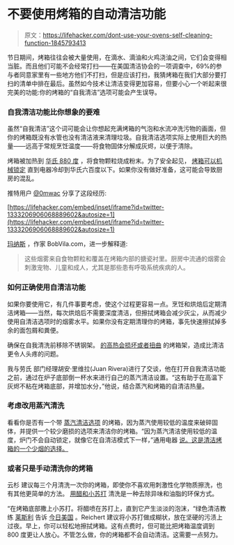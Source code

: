 # 不要使用烤箱的自动清洁功能

> 原文：<https://lifehacker.com/dont-use-your-ovens-self-cleaning-function-1845793413>

节日期间，烤箱往往会被大量使用，在滴水、滴油和火鸡浇油之间，它们会变得相当脏。而且他们可能不会经常打扫——在美国清洁协会的一项调查中，69%的参与者同意家里有一些地方他们不打扫，但是应该打扫，我猜烤箱在我们大部分要打扫的清单中排在最后。虽然如今技术让清洁变得更加容易，但要小心一个听起来很完美的功能:你的烤箱的“自我清洁”选项可能会产生误导。



### 自我清洁功能比你想象的要难

虽然“自我清洁”这个词可能会让你想起充满烤箱的气泡和水流冲洗污物的画面，但你的烤箱既没有水管也没有清洁液来清理垃圾。自我清洁选项实际上使用巨大的热量——远高于常规烹饪温度——将食物固体分解成灰烬，以便于清除。

烤箱被加热到 [华氏 880 度](https://www.geappliances.com/ge/range-stove/range-cleaning-options.htm) ，将食物颗粒烧成粉末。为了安全起见， [烤箱可以机械锁定](https://recipes.howstuffworks.com/tools-and-techniques/question559.htm#:~:text=A%20self%2Dcleaning%20oven%20is,locked%20to%20prevent%20burn%20injuries.) 直到电器冷却到华氏六百度以下。如果你没有做好准备，这可能会导致厨房的混乱。

推特用户 [@0mwac](https://twitter.com/0mwac/status/1333206906068889602) 分享了这段经历:

 [https://lifehacker.com/embed/inset/iframe?id=twitter-1333206906068889602&autosize=1](https://lifehacker.com/embed/inset/iframe?id=twitter-1333206906068889602&autosize=1) 

[玛纳斯](https://www.bobvila.com/authors/Manasa-Reddigari) ，作家 BobVila.com，进一步解释道:

> 这些烟雾来自食物颗粒和覆盖在烤箱内部的搪瓷衬里。厨房中流通的烟雾会刺激宠物、儿童和成人，尤其是那些患有呼吸系统疾病的人。

### 如何正确使用自清洁功能

如果你要使用它，有几件事要考虑，使这个过程更容易一点。烹饪和烘焙后定期清洁烤箱——当然，每次烘焙后不需要深度清洁，但擦拭烤箱会减少灰尘，从而减少使用自清洁选项时的烟雾水平。如果你没有定期清理你的烤箱，事先快速擦拭掉多余的面包屑和粪便。

确保在自我清洗前移除不锈钢架。 [的高热会损坏或者扭曲](https://homeguides.sfgate.com/leave-racks-during-oven-cleaning-77870.html) 的烤箱架，造成比清洁更令人头疼的问题。

我与劳氏 部门经理胡安·里维拉(Juan Rivera)进行了交谈，他在打开自我清洁功能之前，通过在炉子底部倒一杯水来进行自己的蒸汽清洁设置。“这有助于在高温下灰烬不粘在烤箱底部，并增加水分，”他说，结合蒸汽和烤箱的自清洁热量。

### 考虑改用蒸汽清洗

看看你是否有一个带 [蒸汽清洁选项](https://www.brandsourceservice.net/single-post/2017/11/15/Self-Cleaning-Ovens-VS-Steam-Cleaning-Ovens) 的烤箱，因为蒸汽使用较低的温度来破碎固体，并提供一个较少磨损的选项来清洁你的烤箱。“因为蒸汽清洁使用较低的温度，炉门不会自动锁定，就像它在自清洁模式下一样，”通用电器 [说。这是清洁烤箱的一个少烟的选择。](https://www.geappliances.com/ge/range-stove/range-cleaning-options.htm)



### 或者只是手动清洗你的烤箱

云杉 建议每三个月清洗一次你的烤箱，即使你不喜欢用刺激性化学物质擦洗，也有其他更简单的方法。 [用醋和小苏打](https://www.thekitchn.com/why-is-baking-soda-such-a-good-cleaner-236104) 清洗是一种去除异味和油脂的环保方式。

“在烤箱底部撒上小苏打。将醋喷在苏打上，直到它产生淡淡的泡沫，“绿色清洁教练 [莱斯利](https://www.facebook.com/GreenCleaningCoach/) 告诉 [今日美国](https://www.today.com/series/how-often-should-you/how-clean-microwave-oven-blinds-t12916) 。Reichert 建议将小苏打做成糊状，放在坚硬的污渍上过夜。早上，你可以轻松地擦拭烤箱。这有点费时，但可能比把烤箱温度调到 800 度更让人放心。不管怎么做，你的烤箱都不会自动清洁。这需要一点努力。